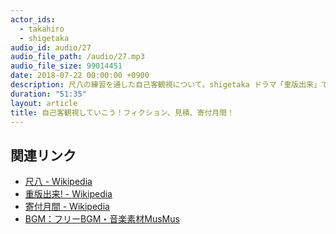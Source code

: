```yaml
---
actor_ids:
  - takahiro
  - shigetaka
audio_id: audio/27
audio_file_path: /audio/27.mp3
audio_file_size: 99014451
date: 2018-07-22 00:00:00 +0900
description: 尺八の練習を通した自己客観視について。shigetaka ドラマ「重版出来」でフィクションを愉しむ。takahiro おすすめベンダの選び方と寄付月間。
duration: "51:35"
layout: article
title: 自己客観視していこう！フィクション、見積、寄付月間！
---
```


## 関連リンク

- [尺八 - Wikipedia](https://ja.wikipedia.org/wiki/%E5%B0%BA%E5%85%AB)
- [重版出来! - Wikipedia](https://ja.wikipedia.org/wiki/%E9%87%8D%E7%89%88%E5%87%BA%E6%9D%A5!)
- [寄付月間 - Wikipedia](https://ja.wikipedia.org/wiki/%E5%AF%84%E4%BB%98%E6%9C%88%E9%96%93)
- [BGM：フリーBGM・音楽素材MusMus](http://musmus.main.jp/)
